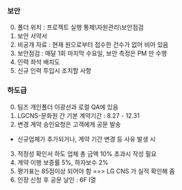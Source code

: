 ### 보안 
0. 폴더 위치 : 프로젝트 실행 통제\자원관리\보안점검
1. 보안 서약서
2. 비공개 자료 : 현재 원으로부터 접수한 건수가 없어 비어 있음
3. 보안점검 : 매달 1회 마지막 수요일, 보안 측정은 PM 만 수행
4. 인력 좌석 배치도
5. 신규 인력 투입시 조치할 사항


### 하도급
0. 팀즈 개인폴더 이광선과 로컬 QA에 있음
1. LGCNS-문화원 간 기본 계약기간 : 8.27 - 12.31
2. 변경 계약 승인요청은 고객에게 공문 발송
 + 신규업체가 추가되거나, 계약 기간 변경 등 사유 발생 시
3. 적정성 확인서 하도 업체 총 금액 10% 초과시 작성 필요
4. 계약 이행 보증률 5%, 하자보수 2%
5. 평가표는 85점이상 되어야 함 ==> LG CNS 가 실적 확인해 줌
6. 인장 신청 후 공문 날인 : 6F I열

